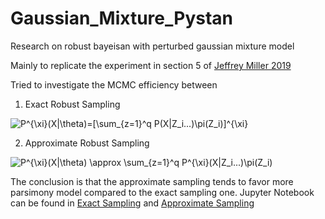 # Gaussian_Mixture_Pystan
Research on robust bayeisan with perturbed gaussian mixture model


Mainly to replicate the experiment in section 5 of [Jeffrey Miller 2019](https://www.tandfonline.com/doi/abs/10.1080/01621459.2018.1469995#:~:text=The%20standard%20approach%20to%20Bayesian,outcome%20of%20a%20Bayesian%20procedure.)


Tried to investigate the MCMC efficiency between 

1. Exact Robust Sampling

<img src="https://latex.codecogs.com/svg.latex?P^{\xi}(X|\theta)=[\sum_{z=1}^q&space;P(X|Z_i...)\pi(Z_i)]^{\xi}" title="P^{\xi}(X|\theta)=[\sum_{z=1}^q P(X|Z_i...)\pi(Z_i)]^{\xi}" />


2. Approximate Robust Sampling

<img src="https://latex.codecogs.com/svg.latex?P^{\xi}(X|\theta)&space;\approx&space;\sum_{z=1}^q&space;P^{\xi}(X|Z_i...)\pi(Z_i)" title="P^{\xi}(X|\theta) \approx \sum_{z=1}^q P^{\xi}(X|Z_i...)\pi(Z_i)" />


The conclusion is that the approximate sampling tends to favor more parsimony model compared to the exact sampling one. Jupyter Notebook can be found in [Exact Sampling]() and [Approximate Sampling]()

